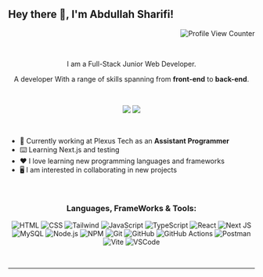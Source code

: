 ## Hey there 👋, I'm Abdullah Sharifi!
<div align="right">

![Profile View Counter](https://komarev.com/ghpvc/?username=ab-sharifi21&color=48bd67)

</div>
<br />
<div align="center">
  
  I am a Full-Stack Junior Web Developer.
  
  A developer With a range of skills spanning from <strong>front-end</strong> to <strong>back-end</strong>. 

  <br/>

  [<img src="https://img.shields.io/badge/-Abdul_Sharifi-blue?style=flat-square&logo=Linkedin&logoColor=white&color=48bd67&link=https://www.linkedin.com/in/abdullahsharifi/)">](https://www.linkedin.com/in/abdullahsharifi/)
  [<img src="https://img.shields.io/badge/-Porfolio-blue?style=flat-square&logo=googlechrome&logoColor=white&color=48bd67&link=https://abdullah-sharifi.netlify.app/)">](https://abdullah-sharifi.netlify.app/)

</div>

<br/>

- 💼 Currently working at Plexus Tech as an **Assistant Programmer**
- ⌨️ Learning Next.js and testing 
- ❤️ I love learning new programming languages and frameworks
- 🖥️ I am interested in collaborating in new projects

<br/>

<div align="center">

  <h3>Languages, FrameWorks & Tools:</h3
  <br />
  
  ![HTML](https://img.shields.io/badge/HTML5-E34F26?style=for-the-badge&logo=html5&logoColor=white)
  ![CSS](https://img.shields.io/badge/CSS3-1572B6?style=for-the-badge&logo=css3&logoColor=white)
  ![Tailwind](https://img.shields.io/badge/Tailwind%20CSS-06B6D4.svg?style=for-the-badge&logo=Tailwind-CSS&logoColor=white)
  ![JavaScript](https://img.shields.io/badge/JavaScript-F7DF1E.svg?style=for-the-badge&logo=JavaScript&logoColor=black)
  ![TypeScript](https://img.shields.io/badge/TypeScript-3178C6.svg?style=for-the-badge&logo=TypeScript&logoColor=white)
  ![React](https://img.shields.io/badge/React-61DAFB.svg?style=for-the-badge&logo=React&logoColor=black)
  ![Next JS](https://img.shields.io/badge/Next-black?style=for-the-badge&logo=next.js&logoColor=white)
  ![MySQL](https://img.shields.io/badge/MySQL-005C84?style=for-the-badge&logo=mysql&logoColor=white)
  ![Node.js](https://img.shields.io/badge/Node.js-339933.svg?style=for-the-badge&logo=nodedotjs&logoColor=white)
  ![NPM](https://img.shields.io/badge/NPM-%23CB3837.svg?style=for-the-badge&logo=npm&logoColor=white)
  ![Git](https://img.shields.io/badge/GIT-E44C30?style=for-the-badge&logo=git&logoColor=white)
  ![GitHub](https://img.shields.io/badge/github-%23121011.svg?style=for-the-badge&logo=github&logoColor=white)
  ![GitHub Actions](https://img.shields.io/badge/github%20actions-%232671E5.svg?style=for-the-badge&logo=githubactions&logoColor=white)
  ![Postman](https://img.shields.io/badge/Postman-FF6C37.svg?style=for-the-badge&logo=Postman&logoColor=white)
  ![Vite](https://img.shields.io/badge/Vite-646CFF.svg?style=for-the-badge&logo=Vite&logoColor=white)
  ![VSCode](https://img.shields.io/badge/Visual%20Studio%20Code-007ACC.svg?style=for-the-badge&logo=Visual-Studio-Code&logoColor=white)

</div>
<br />

---
